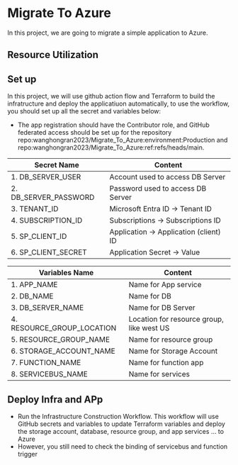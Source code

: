# Migrate To Azure

In this project, we are going to migrate a simple application to Azure.

## Resource Utilization



## Set up

In this project, we will use github action flow and Terraform to build the infratructure and deploy the applicatiuon automatically, to use the workflow, you should set up all the secret and variables below:

  - The app registration should have the Contributor role, and GitHub federated access should be set up for the repository repo:wanghongran2023/Migrate_To_Azure:environment:Production and repo:wanghongran2023/Migrate_To_Azure:ref:refs/heads/main. 

| Secret Name | Content |
|----------|----------|
| 1. DB_SERVER_USER		| Account used to access DB Server |
| 2. DB_SERVER_PASSWORD	| Password used to access DB Server |
| 3. TENANT_ID 			| Microsoft Entra ID -> Tenant ID |
| 4. SUBSCRIPTION_ID		| Subscriptions -> Subscriptions ID |
| 5. SP_CLIENT_ID		| Application -> Application (client) ID |
| 6. SP_CLIENT_SECRET	        | Application Secret -> Value |

| Variables Name | Content |
|----------|----------|
| 1. APP_NAME			| Name for App service |
| 2. DB_NAME			| Name for DB |
| 3. DB_SERVER_NAME		| Name for DB Server |
| 4. RESOURCE_GROUP_LOCATION	| Location for resource group, like west US |
| 5. RESOURCE_GROUP_NAME	| Name for resource group |
| 6. STORAGE_ACCOUNT_NAME		| Name for Storage Account |
| 7. FUNCTION_NAME		| Name for function app |
| 8. SERVICEBUS_NAME		| Name for services |

## Deploy Infra and APp

  - Run the Infrastructure Construction Workflow. This workflow will use GitHub secrets and variables to update Terraform variables and deploy the storage account, database, resource group, and app services ... to Azure
  - However, you still need to check the binding of servicebus and function trigger

